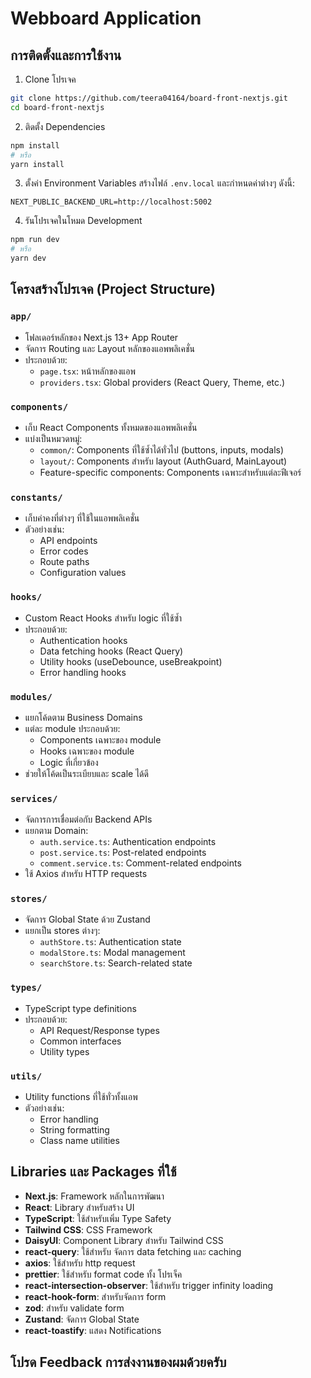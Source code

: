 # Webboard Application

## การติดตั้งและการใช้งาน

1. Clone โปรเจค

```bash
git clone https://github.com/teera04164/board-front-nextjs.git
cd board-front-nextjs
```

2. ติดตั้ง Dependencies

```bash
npm install
# หรือ
yarn install
```

3. ตั้งค่า Environment Variables
   สร้างไฟล์ `.env.local` และกำหนดค่าต่างๆ ดังนี้:

```env
NEXT_PUBLIC_BACKEND_URL=http://localhost:5002
```

4. รันโปรเจคในโหมด Development

```bash
npm run dev
# หรือ
yarn dev
```

## โครงสร้างโปรเจค (Project Structure)

### `app/`

- โฟลเดอร์หลักของ Next.js 13+ App Router
- จัดการ Routing และ Layout หลักของแอพพลิเคชั่น
- ประกอบด้วย:
  - `page.tsx`: หน้าหลักของแอพ
  - `providers.tsx`: Global providers (React Query, Theme, etc.)

### `components/`

- เก็บ React Components ทั้งหมดของแอพพลิเคชั่น
- แบ่งเป็นหมวดหมู่:
  - `common/`: Components ที่ใช้ซ้ำได้ทั่วไป (buttons, inputs, modals)
  - `layout/`: Components สำหรับ layout (AuthGuard, MainLayout)
  - Feature-specific components: Components เฉพาะสำหรับแต่ละฟีเจอร์

### `constants/`

- เก็บค่าคงที่ต่างๆ ที่ใช้ในแอพพลิเคชั่น
- ตัวอย่างเช่น:
  - API endpoints
  - Error codes
  - Route paths
  - Configuration values

### `hooks/`

- Custom React Hooks สำหรับ logic ที่ใช้ซ้ำ
- ประกอบด้วย:
  - Authentication hooks
  - Data fetching hooks (React Query)
  - Utility hooks (useDebounce, useBreakpoint)
  - Error handling hooks

### `modules/`

- แยกโค้ดตาม Business Domains
- แต่ละ module ประกอบด้วย:
  - Components เฉพาะของ module
  - Hooks เฉพาะของ module
  - Logic ที่เกี่ยวข้อง
- ช่วยให้โค้ดเป็นระเบียบและ scale ได้ดี

### `services/`

- จัดการการเชื่อมต่อกับ Backend APIs
- แยกตาม Domain:
  - `auth.service.ts`: Authentication endpoints
  - `post.service.ts`: Post-related endpoints
  - `comment.service.ts`: Comment-related endpoints
- ใช้ Axios สำหรับ HTTP requests

### `stores/`

- จัดการ Global State ด้วย Zustand
- แยกเป็น stores ต่างๆ:
  - `authStore.ts`: Authentication state
  - `modalStore.ts`: Modal management
  - `searchStore.ts`: Search-related state

### `types/`

- TypeScript type definitions
- ประกอบด้วย:
  - API Request/Response types
  - Common interfaces
  - Utility types

### `utils/`

- Utility functions ที่ใช้ทั่วทั้งแอพ
- ตัวอย่างเช่น:
  - Error handling
  - String formatting
  - Class name utilities

## Libraries และ Packages ที่ใช้

- **Next.js**: Framework หลักในการพัฒนา
- **React**: Library สำหรับสร้าง UI
- **TypeScript**: ใช้สำหรับเพิ่ม Type Safety
- **Tailwind CSS**: CSS Framework
- **DaisyUI**: Component Library สำหรับ Tailwind CSS
- **react-query**: ใช้สำหรับ จัดการ data fetching และ caching
- **axios**: ใช้สำหรับ http request
- **prettier**: ใช้สำหรับ format code ทั้ง โปรเจ็ค
- **react-intersection-observer**: ใช้สำหรับ trigger infinity loading
- **react-hook-form**: สำหรับจัดการ form
- **zod**: สำหรับ validate form
- **Zustand**: จัดการ Global State
- **react-toastify**: แสดง Notifications

## โปรด Feedback การส่งงานของผมด้วยครับ
